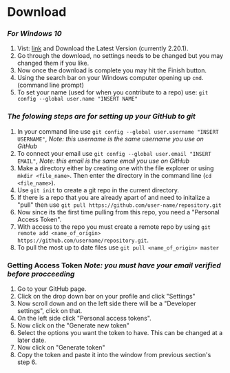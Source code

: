 # Download
### *For Windows 10*

1. Vist: [link](https://git-scm.com/) and Download the Latest Version (currently 2.20.1).
2. Go through the download, no settings needs to be changed but you may changed them if you like. 
3. Now once the download is complete you may hit the Finish button. 
4. Using the search bar on your Windows computer opening up `cmd`. (command line prompt)
5. To set your name (used for when you contribute to a repo) use: `git config --global user.name "INSERT NAME"`

### *The folowing steps are for setting up your GitHub to git*
1. In your command line use `git config --global user.username "INSERT USERNAME"`, *Note: this username is the same username you use on GitHub*
2. To connect your email use `git config --global user.email "INSERT EMAIL"`,  *Note: this email is the same email you use on GitHub*
3. Make a directory either by creating one with the file explorer or using `mkdir <file_name>`. Then enter the directory in the command line (`cd <file_name>`).
4. Use `git init` to create a git repo in the current directory. 
5. If there is a repo that you are already apart of and need to initalize a "pull" then use `git pull https://github.com/user-name/repository.git`
6. Now since its the first time pulling from this repo, you need a "Personal Access Token".
7. With access to the repo you must create a remote repo by using `git remote add <name_of_origin> https://github.com/username/repository.git`.
8. To pull the most up to date files use `git pull <name_of_origin> master`

### __Getting Access Token__ *Note: you must have your email verified before procceeding*
1. Go to your GitHub page. 
2. Click on the drop down bar on your profile and click "Settings"
3. Now scroll down and on the left side there will be a "Developer settings", click on that.
4. On the left side click "Personal access tokens".
4. Now click on the "Generate new token"
5. Select the options you want the token to have. This can be changed at a later date.
6. Now click on "Generate token"
7. Copy the token and paste it into the window from previous section's step 6.
